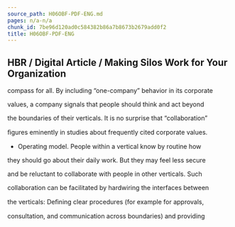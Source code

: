 ```yaml
---
source_path: H06OBF-PDF-ENG.md
pages: n/a-n/a
chunk_id: 7be96d120ad0c584382b86a7b8673b2679add0f2
title: H06OBF-PDF-ENG
---
```

## HBR / Digital Article / Making Silos Work for Your Organization

compass for all. By including “one-company” behavior in its corporate

values, a company signals that people should think and act beyond

the boundaries of their verticals. It is no surprise that “collaboration”

ﬁgures eminently in studies about frequently cited corporate values.

- Operating model. People within a vertical know by routine how

they should go about their daily work. But they may feel less secure

and be reluctant to collaborate with people in other verticals. Such

collaboration can be facilitated by hardwiring the interfaces between

the verticals: Deﬁning clear procedures (for example for approvals,

consultation, and communication across boundaries) and providing
